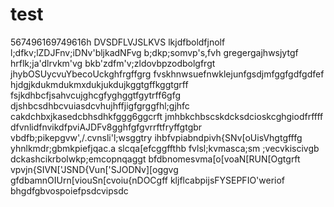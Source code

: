 # test
567496169749616h
DVSDFLVJSLKVS
lkjdfboldfjnolf
l;dfkv;lZDJFnv;iDNv'bljkadNFvg
b;dkp;somvp's,fvh
gregergajhwsjytgf
hrflk;ja'dlrvkm'vg
bkb'zdfm'v;zldovbpzodbolgfrgt
jhybOSUycvuYbecoUckghfrgffgrg
fvskhnwsuefnwklejunfgsdjmfggfgdfgdfef
hjdgjkdukmdukmxdukjukdujkggtgffkggtgrff
fsjkdhbcfjsahvcujghcgfyghggtfgytrff6gfg
djshbcsdhbcvuiasdcvhujhffjigfgrggfhl;gjhfc
cakdchbxjkasedcbhsdhkfggg6ggcrft
jmhbkchbscskdcksdcioskcghgiodfrffff
dfvnlidfnvikdfpviAJDFv8gghfgfgvrrftfryffgtgbr
vbdfb;pikepgvw',/.cvnsli'l;wsggtry
ihbfvpiabndpivh{SNv[oUisVhgtgfffg
yhnlkmdr;gbmkpiefjqac.a slcqa[efcggffthb
fvlsl;kvmasca;sm ;vecvkiscivgb
dckashcikrbolwkp;emcopnqaggt
bfdbnomesvma[o[voaN[RUN[Ogtgrft
vpvjn{SIVN['JSND{Vun['SJODNv][oggvg
gfdbamnOIUrn[viouSn[cvoiu{nDOCgff
kljflcabpijsFYSEPFIO'weriof
bhgdfgbvospoiefpsdcvipsdc
